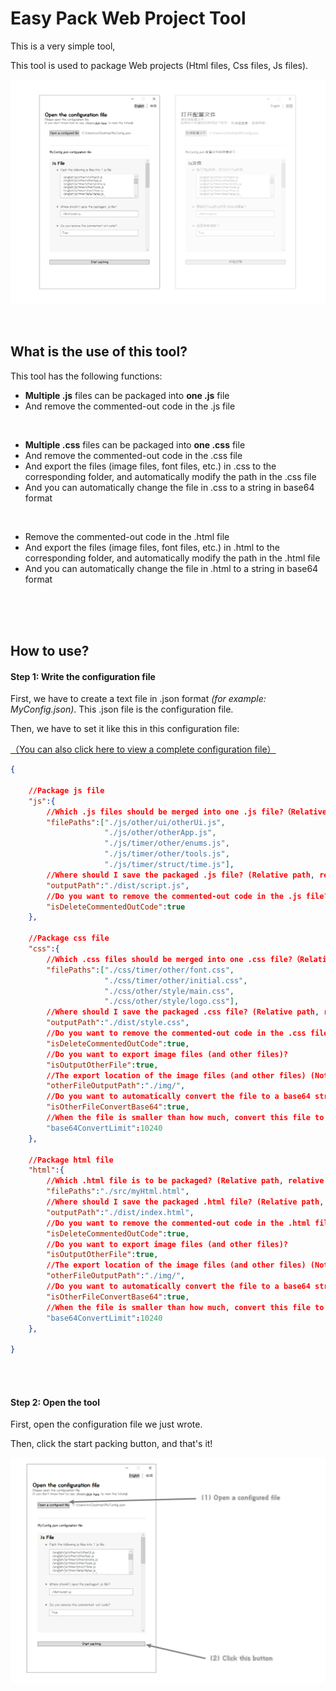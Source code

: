 # Easy Pack Web Project Tool

This is a very simple tool,

This tool is used to package Web projects (Html files, Css files, Js files).

![image1](asset/image1.png)

<br/>

## What is the use of this tool?

This tool has the following functions:

- **Multiple .js** files can be packaged into **one .js** file
- And remove the commented-out code in the .js file

<br/>

- **Multiple .css** files can be packaged into **one .css** file
- And remove the commented-out code in the .css file
- And export the files (image files, font files, etc.) in .css to the corresponding folder, and automatically modify the path in the .css file
- And you can automatically change the file in .css to a string in base64 format

<br/>

- Remove the commented-out code in the .html file
- And export the files (image files, font files, etc.) in .html to the corresponding folder, and automatically modify the path in the .html file
- And you can automatically change the file in .html to a string in base64 format

<br/>

<br/>

<br/>

## How to use?

#### Step 1: Write the configuration file

First, we have to create a text file in .json format *(for example: MyConfig.json)*. This .json file is the configuration file.

Then, we have to set it like this in this configuration file:

[（You can also click here to view a complete configuration file）](./asset/example.json)

```json
{

	//Package js file
    "js":{
        //Which .js files should be merged into one .js file?（Relative path, relative to the path of this configuration file）（Starting from the first js, package in order）
        "filePaths":["./js/other/ui/otherUi.js",
                     "./js/other/otherApp.js",
                     "./js/timer/other/enums.js",
                     "./js/timer/other/tools.js",
                     "./js/timer/struct/time.js"],
        //Where should I save the packaged .js file? (Relative path, relative to the path of this configuration file)
        "outputPath":"./dist/script.js",
        //Do you want to remove the commented-out code in the .js file?
        "isDeleteCommentedOutCode":true
    },

    //Package css file
    "css":{
        //Which .css files should be merged into one .css file?（Relative path, relative to the path of this configuration file）（Starting from the first css, package in order）
        "filePaths":["./css/timer/other/font.css",
                     "./css/timer/other/initial.css",
                     "./css/other/style/main.css",
                     "./css/other/style/logo.css"],
        //Where should I save the packaged .css file? (Relative path, relative to the path of this configuration file)
        "outputPath":"./dist/style.css",
        //Do you want to remove the commented-out code in the .css file?
        "isDeleteCommentedOutCode":true,
        //Do you want to export image files (and other files)?
        "isOutputOtherFile":true,
        //The export location of the image files (and other files) (Note: this is a folder, it must be a relative path, which is relative to the Css.OutputPath property)
        "otherFileOutputPath":"./img/",
        //Do you want to automatically convert the file to a base64 string?
        "isOtherFileConvertBase64":true,
        //When the file is smaller than how much, convert this file to base64 string? (Unit: B)
        "base64ConvertLimit":10240
    },
    
    //Package html file
    "html":{
        //Which .html file is to be packaged? (Relative path, relative to the path of this configuration file)
        "filePaths":"./src/myHtml.html",
        //Where should I save the packaged .html file? (Relative path, relative to the path of this configuration file)
        "outputPath":"./dist/index.html",
        //Do you want to remove the commented-out code in the .html file?
        "isDeleteCommentedOutCode":true,
        //Do you want to export image files (and other files)?
        "isOutputOtherFile":true,
        //The export location of the image files (and other files) (Note: this is a folder, it must be a relative path, which is relative to the Css.OutputPath property)
        "otherFileOutputPath":"./img/",
        //Do you want to automatically convert the file to a base64 string?
        "isOtherFileConvertBase64":true,
        //When the file is smaller than how much, convert this file to base64 string? (Unit: B)
        "base64ConvertLimit":10240
    },

}
```

<br/>

<br/>

#### Step 2: Open the tool

First, open the configuration file we just wrote.

Then, click the start packing button, and that's it!

![image1](asset/image2.png)






